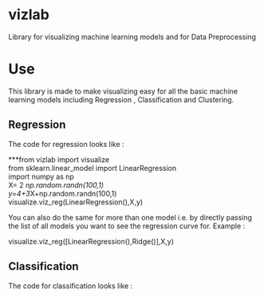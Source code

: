 # vizlab
Library for visualizing machine learning models and for Data Preprocessing
# Use
This library is made to make visualizing easy for all the basic machine learning models including Regression , Classification and Clustering.
## Regression
The code for regression looks like : 

***from vizlab import visualize  
  from sklearn.linear_model import LinearRegression  
  import numpy as np  
X= 2 *np.random.randn(100,1)  
y=4+3*X+np.random.randn(100,1)  
visualize.viz_reg(LinearRegression(),X,y)  

You can also do the same for more than one model i.e. by directly passing the list of all models you want to see the regression curve for.
Example : 

visualize.viz_reg([LinearRegression(),Ridge()],X,y)
## Classification 
The code for classification looks like :
 
